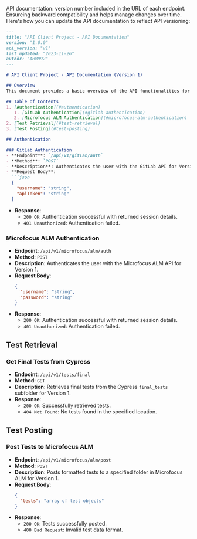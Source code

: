 API documentation: version number included in the URL of each endpoint. Ensureing backward compatibility and helps manage changes over time. Here's how you can update the API documentation to reflect API versioning:

```markdown
---
title: "API Client Project - API Documentation"
version: "1.0.0"
api_version: "v1"
last_updated: "2023-11-26"
author: "AHM992"
---

# API Client Project - API Documentation (Version 1)

## Overview
This document provides a basic overview of the API functionalities for the API Client Project, Version 1. It's designed to interface with GitLab and Microfocus ALM for test automation, covering the primary endpoints, their usage, and expected responses.

## Table of Contents
1. [Authentication](#authentication)
   1. [GitLab Authentication](#gitlab-authentication)
   2. [Microfocus ALM Authentication](#microfocus-alm-authentication)
2. [Test Retrieval](#test-retrieval)
3. [Test Posting](#test-posting)

## Authentication

### GitLab Authentication
- **Endpoint**: `/api/v1/gitlab/auth`
- **Method**: `POST`
- **Description**: Authenticates the user with the GitLab API for Version 1.
- **Request Body**:
  ```json
  {
    "username": "string",
    "apiToken": "string"
  }
  ```
- **Response**:
  - `200 OK`: Authentication successful with returned session details.
  - `401 Unauthorized`: Authentication failed.

### Microfocus ALM Authentication
- **Endpoint**: `/api/v1/microfocus/alm/auth`
- **Method**: `POST`
- **Description**: Authenticates the user with the Microfocus ALM API for Version 1.
- **Request Body**:
  ```json
  {
    "username": "string",
    "password": "string"
  }
  ```
- **Response**:
  - `200 OK`: Authentication successful with returned session details.
  - `401 Unauthorized`: Authentication failed.

## Test Retrieval

### Get Final Tests from Cypress
- **Endpoint**: `/api/v1/tests/final`
- **Method**: `GET`
- **Description**: Retrieves final tests from the Cypress `final_tests` subfolder for Version 1.
- **Response**:
  - `200 OK`: Successfully retrieved tests.
  - `404 Not Found`: No tests found in the specified location.

## Test Posting

### Post Tests to Microfocus ALM
- **Endpoint**: `/api/v1/microfocus/alm/post`
- **Method**: `POST`
- **Description**: Posts formatted tests to a specified folder in Microfocus ALM for Version 1.
- **Request Body**:
  ```json
  {
    "tests": "array of test objects"
  }
  ```
- **Response**:
  - `200 OK`: Tests successfully posted.
  - `400 Bad Request`: Invalid test data format.
